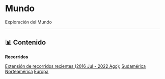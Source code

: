 # Mundo

Exploración del Mundo

---

## 📊 Contenido

**Recorridos**

[Extensión de recorridos recientes (2016 Jul - 2022 Ago):](viajes/01/_desc.txt) [Sudamérica](viajes/01/salida/Sudamérica.png) [Norteamérica](viajes/01/salida/Norteamérica.png) [Europa](viajes/01/salida/Europa.png)



